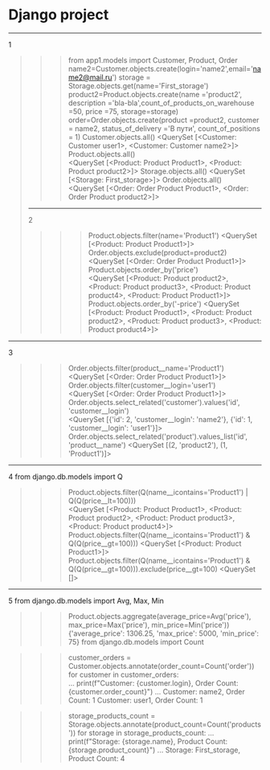 # Django project

---
1
>>> from app1.models import Customer, Product, Order
>>> name2=Customer.objects.create(login='name2',email='name2@mail.ru') 
>>> storage = Storage.objects.get(name='First_storage')
>>> product2=Product.objects.create(name ='product2', description ='bla-bla',count_of_products_on_warehouse =50, price =75, storage=storage) 
>>> order=Order.objects.create(product =product2, customer = name2, status_of_delivery ='В пути', count_of_positions = 1) 
>>> Customer.objects.all()
<QuerySet [<Customer: Customer user1>, <Customer: Customer name2>]>
>>> Product.objects.all()  
<QuerySet [<Product: Product Product1>, <Product: Product product2>]>
>>> Storage.objects.all() 
<QuerySet [<Storage: First_storage>]>
>>> Order.objects.all()   
<QuerySet [<Order: Order Product Product1>, <Order: Order Product product2>]>
> 
> ---
> 2
> >>> Product.objects.filter(name='Product1') 
<QuerySet [<Product: Product Product1>]>
>>> Order.objects.exclude(product=product2)   
<QuerySet [<Order: Order Product Product1>]>
>>> Product.objects.order_by('price')                      
<QuerySet [<Product: Product product2>, <Product: Product product3>, <Product: Product product4>, <Product: Product Product1>]>
>>> Product.objects.order_by('-price') 
<QuerySet [<Product: Product Product1>, <Product: Product product2>, <Product: Product product3>, <Product: Product product4>]>

---
3
>>> Order.objects.filter(product__name='Product1') 
<QuerySet [<Order: Order Product Product1>]>
>>> Order.objects.filter(customer__login='user1')     
<QuerySet [<Order: Order Product Product1>]>
>>> Order.objects.select_related('customer').values('id', 'customer__login')     
<QuerySet [{'id': 2, 'customer__login': 'name2'}, {'id': 1, 'customer__login': 'user1'}]>
>>> Order.objects.select_related('product').values_list('id', 'product__name') 
<QuerySet [(2, 'product2'), (1, 'Product1')]>

---
4
from django.db.models import Q
>>> Product.objects.filter(Q(name__icontains='Product1') | Q(Q(price__lt=100)))  
<QuerySet [<Product: Product Product1>, <Product: Product product2>, <Product: Product product3>, <Product: Product product4>]>
>>> Product.objects.filter(Q(name__icontains='Product1') & Q(Q(price__gt=100))) 
<QuerySet [<Product: Product Product1>]>
>>> Product.objects.filter(Q(name__icontains='Product1') & Q(Q(price__gt=100))).exclude(price__gt=100) 
<QuerySet []>

---
5
from django.db.models import Avg, Max, Min

>>> Product.objects.aggregate(average_price=Avg('price'), max_price=Max('price'), min_price=Min('price'))
{'average_price': 1306.25, 'max_price': 5000, 'min_price': 75}
from django.db.models import Count

>>> customer_orders = Customer.objects.annotate(order_count=Count('order'))
>>> for customer in customer_orders:                                          
...     print(f"Customer: {customer.login}, Order Count: {customer.order_count}")
... 
Customer: name2, Order Count: 1
Customer: user1, Order Count: 1

>>> storage_products_count = Storage.objects.annotate(product_count=Count('products'))
>>> for storage in storage_products_count:
...     print(f"Storage: {storage.name}, Product Count: {storage.product_count}")
... 
Storage: First_storage, Product Count: 4